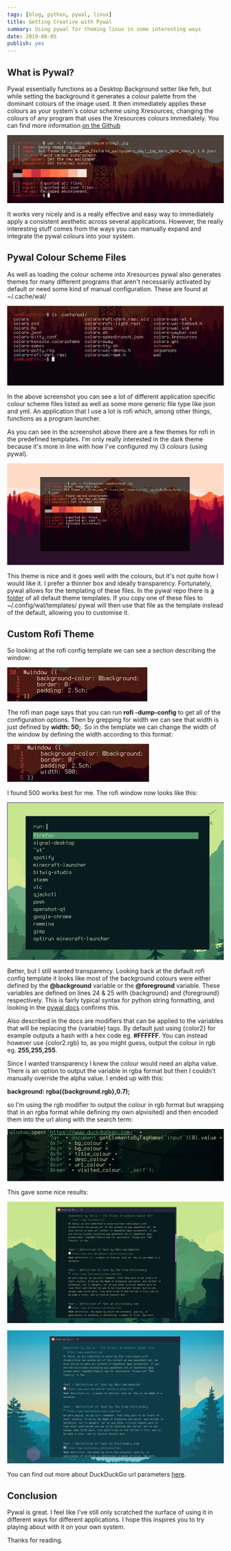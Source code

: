 ```yaml
---
tags: [blog, python, pywal, linux]
title: Getting Creative with Pywal
summary: Using pywal for theming linux in some interesting ways
date: 2019-08-05
publish: yes
---
```


## What is Pywal?

Pywal essentially functions as a Desktop Background setter like feh, but while setting the background
it generates a colour palette from the dominant colours of the image used. It then immediately applies
these colours as your system's colour scheme using Xresources, changing the colours of any program that
uses the Xresources colours immediately. You can find more information [on the Github](https://github.com/dylanaraps/pywal)

![Pywal Colours Loaded](images/getting-creative-pywal/pywal-colours-loaded.png)

It works very nicely and is a really effective and easy way to immediately apply a consistent aesthetic
across several applications. However, the really interesting stuff comes from the ways you can manually
expand and integrate the pywal colours into your system.

## Pywal Colour Scheme Files

As well as loading the colour scheme into Xresources pywal also generates themes for many different programs
that aren't necessarily activated by default or need some kind of manual configuration. These are found at
~/.cache/wal/

![Screenshot of ls cache wal](images/getting-creative-pywal/ls-cache-wal.png)

In the above screenshot you can see a lot of different application specific colour scheme files listed as
well as some more generic file type like json and yml. An application that I use a lot is rofi which, among
other things, functions as a program launcher.

As you can see in the screenshot above there are a few themes for rofi in the predefined templates.
I'm only really interested in the dark theme because it's more in line with how I've configured my i3 colours (using pywal).

![Gif of default pywal rofi dark themes](images/getting-creative-pywal/rofi-unedited-dark-theme.gif)

This theme is nice and it goes well with the colours, but it's not quite how I would like it. I prefer a
thinner box and ideally transparency. Fortunately, pywal allows for the templating of these files.
In the pywal repo there is [a folder](https://github.com/dylanaraps/pywal/tree/master/pywal/templates) of all default theme templates.
If you copy one of these files to ~/.config/wal/templates/ pywal will then use that file as the template
instead of the default, allowing you to customise it.

## Custom Rofi Theme

So looking at the rofi config template we can see a section describing the window:

![Default pywal window config](images/getting-creative-pywal/default-pywal-window-config.png)

The rofi man page says that you can run **rofi -dump-config** to get all of the configuration options.
Then by grepping for width we can see that width is just defined by **width: 50;**. So in the template
we can change the width of the window by defining the width according to this format:

![Thin pywal window config](images/getting-creative-pywal/thin-pywal-window-config.png)

I found 500 works best for me. The rofi window now looks like this:

![Thinner rofi window](images/getting-creative-pywal/rofi-thinner-but-opaque.gif)

Better, but I still wanted transparency. Looking back at the default rofi config template it looks
like most of the background colours were either defined by the **@background** variable or the **@foreground**
variable. These variables are defined on lines 24 & 25 with {background} and {foreground} respectively.
This is fairly typical syntax for python string formatting, and looking in the [pywal docs](https://github.com/dylanaraps/pywal/wiki/User-Template-Files) confirms this.

Also described in the docs are modifiers that can be applied to the variables that will be replacing the
{variable} tags. By default just using {color2} for example outputs a hash with a hex code eg. **#FFFFFF**.
You can instead however use {color2.rgb} to, as you might guess, output the colour in rgb eg. **255,255,255**.

Since I wanted transparency I knew the colour would need an alpha value. There is an option to output the
variable in rgba format but then I couldn't manually override the alpha value. I ended up with this:

**background: rgba({background.rgb},0.7);**

so I'm using the rgb modifier to output the colour in rgb format but wrapping that in an rgba format
while defining my own alpvisited) and then encoded them into
the url along with the search term:

![Url encoding colours](images/getting-creative-pywal/url-encoding.png)

This gave some nice results:

![Day 2 DuckDuckGo](images/getting-creative-pywal/day2-ddg.png)

![Day 3 DuckDuckGo](images/getting-creative-pywal/day3-ddg.png)

You can find out more about DuckDuckGo url parameters [here](https://duckduckgo.com/params).

## Conclusion

Pywal is great. I feel like I've still only scratched the surface of using it in different ways for different
applications. I hope this inspires you to try playing about with it on your own system.

Thanks for reading.
